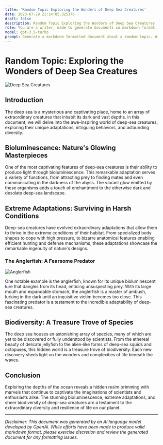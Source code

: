 ```yaml
---
title: 'Random Topic Exploring the Wonders of Deep Sea Creatures'
date: 2023-07-29 23:14:05.325376
draft: false
description: Random Topic Exploring the Wonders of Deep Sea Creatures
role: You are a writer, made to generate documents in markdown format. It is very important that all of the documents you generate are in valid markdown format.
model: gpt-3.5-turbo
prompt: Generate a markdown formatted document about a random topic. At the bottom, include a disclaimer explaining that the document was generated by you. The first line of the document should be the title. Make sure that the entire document is in proper markdown format, using a mix of various tags to make the document visually appealing.
---
```


# Random Topic: Exploring the Wonders of Deep Sea Creatures

![Deep Sea Creatures](https://example.com/deep-sea-creatures-image.jpg)

## Introduction

The deep sea is a mysterious and captivating place, home to an array of extraordinary creatures that inhabit its dark and vast depths. In this document, we will delve into the awe-inspiring world of deep-sea creatures, exploring their unique adaptations, intriguing behaviors, and astounding diversity.

## Bioluminescence: Nature's Glowing Masterpieces

One of the most captivating features of deep-sea creatures is their ability to produce light through bioluminescence. This remarkable adaptation serves a variety of functions, from attracting prey to finding mates and even communicating in the darkness of the abyss. The vibrant glow emitted by these organisms adds a touch of enchantment to the otherwise dark and desolate deep-sea landscape.

## Extreme Adaptations: Surviving in Harsh Conditions

Deep-sea creatures have evolved extraordinary adaptations that allow them to thrive in the extreme conditions of their habitat. From specialized body shapes to cope with high pressure, to bizarre anatomical features enabling efficient hunting and defense mechanisms, these adaptations showcase the remarkable ingenuity of nature's designs.

### The Anglerfish: A Fearsome Predator

![Anglerfish](https://example.com/anglerfish-image.jpg)

One notable example is the anglerfish, known for its unique bioluminescent lure that dangles from its head, enticing unsuspecting prey. With its large mouth and expandable stomach, the anglerfish is a master of ambush, lurking in the dark until an inquisitive victim becomes too close. This fascinating predator is a testament to the incredible adaptability of deep-sea creatures.

## Biodiversity: A Treasure Trove of Species

The deep sea houses an astonishing array of species, many of which are yet to be discovered or fully understood by scientists. From the ethereal beauty of delicate jellyfish to the alien-like forms of deep-sea squids and octopuses, this hidden world is a treasure trove of biodiversity. Each new discovery sheds light on the wonders and complexities of life beneath the waves.

## Conclusion

Exploring the depths of the ocean reveals a hidden realm brimming with marvels that continue to captivate the imaginations of scientists and enthusiasts alike. The stunning bioluminescence, extreme adaptations, and sheer biodiversity of deep-sea creatures are a testament to the extraordinary diversity and resilience of life on our planet.

---

*Disclaimer: This document was generated by an AI language model developed by OpenAI. While efforts have been made to produce valid markdown format, please exercise discretion and review the generated document for any formatting issues.*
